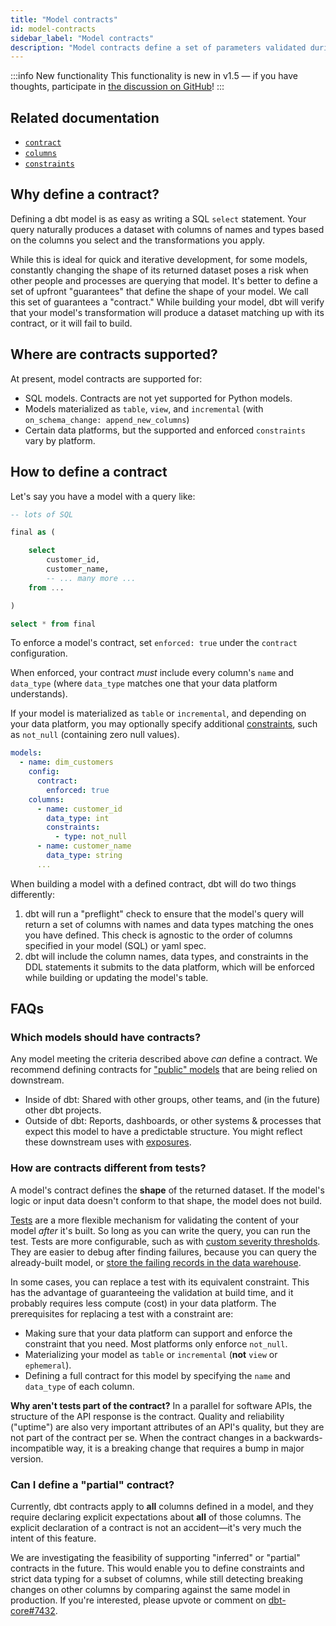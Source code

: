 ```yaml
---
title: "Model contracts"
id: model-contracts
sidebar_label: "Model contracts"
description: "Model contracts define a set of parameters validated during transformation"
---
```


:::info New functionality
This functionality is new in v1.5 — if you have thoughts, participate in [the discussion on GitHub](https://github.com/dbt-labs/dbt-core/discussions/6726)!
:::

## Related documentation
* [`contract`](resource-configs/contract)
* [`columns`](resource-properties/columns)
* [`constraints`](resource-properties/constraints)

## Why define a contract?

Defining a dbt model is as easy as writing a SQL `select` statement. Your query naturally produces a dataset with columns of names and types based on the columns you select and the transformations you apply.

While this is ideal for quick and iterative development, for some models, constantly changing the shape of its returned dataset poses a risk when other people and processes are querying that model. It's better to define a set of upfront "guarantees" that define the shape of your model. We call this set of guarantees a "contract." While building your model, dbt will verify that your model's transformation will produce a dataset matching up with its contract, or it will fail to build.

## Where are contracts supported?

At present, model contracts are supported for:
- SQL models. Contracts are not yet supported for Python models.
- Models materialized as `table`, `view`, and `incremental` (with `on_schema_change: append_new_columns`)
- Certain data platforms, but the supported and enforced `constraints` vary by platform.

## How to define a contract

Let's say you have a model with a query like:

<File name="models/marts/dim_customers.sql">

```sql
-- lots of SQL

final as (

    select
        customer_id,
        customer_name,
        -- ... many more ...
    from ...

)

select * from final
```

</File>

To enforce a model's contract, set `enforced: true` under the `contract` configuration.

When enforced, your contract _must_ include every column's `name` and `data_type` (where `data_type` matches one that your data platform understands).

If your model is materialized as `table` or `incremental`, and depending on your data platform, you may optionally specify additional [constraints](resource-properties/constraints), such as `not_null` (containing zero null values).

<File name="models/marts/customers.yml">

```yaml
models:
  - name: dim_customers
    config:
      contract:
        enforced: true
    columns:
      - name: customer_id
        data_type: int
        constraints:
          - type: not_null
      - name: customer_name
        data_type: string
      ...
```

</File>

When building a model with a defined contract, dbt will do two things differently:
1. dbt will run a "preflight" check to ensure that the model's query will return a set of columns with names and data types matching the ones you have defined. This check is agnostic to the order of columns specified in your model (SQL) or yaml spec.
2. dbt will include the column names, data types, and constraints in the DDL statements it submits to the data platform, which will be enforced while building or updating the model's table.

## FAQs

### Which models should have contracts?

Any model meeting the criteria described above _can_ define a contract. We recommend defining contracts for ["public" models](model-access) that are being relied on downstream.
- Inside of dbt: Shared with other groups, other teams, and (in the future) other dbt projects.
- Outside of dbt: Reports, dashboards, or other systems & processes that expect this model to have a predictable structure. You might reflect these downstream uses with [exposures](exposures).

### How are contracts different from tests?

A model's contract defines the **shape** of the returned dataset. If the model's logic or input data doesn't conform to that shape, the model does not build.

[Tests](docs/build/tests) are a more flexible mechanism for validating the content of your model _after_ it's built. So long as you can write the query, you can run the test. Tests are more configurable, such as with [custom severity thresholds](severity). They are easier to debug after finding failures, because you can query the already-built model, or [store the failing records in the data warehouse](resource-configs/store_failures).

In some cases, you can replace a test with its equivalent constraint. This has the advantage of guaranteeing the validation at build time, and it probably requires less compute (cost) in your data platform. The prerequisites for replacing a test with a constraint are:
- Making sure that your data platform can support and enforce the constraint that you need. Most platforms only enforce `not_null`.
- Materializing your model as `table` or `incremental` (**not** `view` or `ephemeral`).
- Defining a full contract for this model by specifying the `name` and `data_type` of each column.

**Why aren't tests part of the contract?** In a parallel for software APIs, the structure of the API response is the contract. Quality and reliability ("uptime") are also very important attributes of an API's quality, but they are not part of the contract per se. When the contract changes in a backwards-incompatible way, it is a breaking change that requires a bump in major version.

### Can I define a "partial" contract?

Currently, dbt contracts apply to **all** columns defined in a model, and they require declaring explicit expectations about **all** of those columns. The explicit declaration of a contract is not an accident—it's very much the intent of this feature.

We are investigating the feasibility of supporting "inferred" or "partial" contracts in the future. This would enable you to define constraints and strict data typing for a subset of columns, while still detecting breaking changes on other columns by comparing against the same model in production. If you're interested, please upvote or comment on [dbt-core#7432](https://github.com/dbt-labs/dbt-core/issues/7432).
